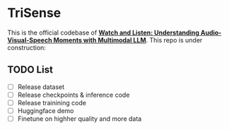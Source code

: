 # TriSense
This is the official codebase of <b><a href='https://arxiv.org/pdf/2505.18110'>Watch and Listen: Understanding Audio-Visual-Speech Moments with Multimodal LLM</a></b>. This repo is under construction:
## TODO List
- [ ] Release dataset
- [ ] Release checkpoints & inference code
- [ ] Release trainining code
- [ ] Huggingface demo
- [ ] Finetune on highher quality and more data
